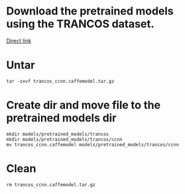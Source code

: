 # Download the pretrained models using the TRANCOS dataset.
[Direct link](https://universidaddealcala-my.sharepoint.com/:u:/g/personal/gram_uah_es/ERdcsUU57ZFCk28lbmG16WsBDWiU71yRwgJd0kpX-RmM8g?&Download=1)

# Untar 
`tar -zxvf trancos_ccnn.caffemodel.tar.gz`

# Create dir and move file to the pretrained models dir
```
mkdir models/pretrained_models/trancos
mkdir models/pretrained_models/trancos/ccnn
mv trancos_ccnn.caffemodel models/pretrained_models/trancos/ccnn
```

# Clean
`rm trancos_ccnn.caffemodel.tar.gz`
